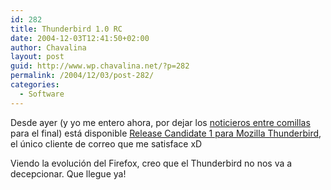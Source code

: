 ```yaml
---
id: 282
title: Thunderbird 1.0 RC
date: 2004-12-03T12:41:50+02:00
author: Chavalina
layout: post
guid: http://www.wp.chavalina.net/?p=282
permalink: /2004/12/03/post-282/
categories:
  - Software
---
```

Desde ayer (y yo me entero ahora, por dejar los <a href="http://www.bloglines.com/public/chavalina" target="_blank">noticieros entre comillas</a> para el final) está disponible <a href="http://ftp.mozilla.org/pub/mozilla.org/thunderbird/releases/1.0rc/" target="_blank">Release Candidate 1 para Mozilla Thunderbird</a>, el &uacute;nico cliente de correo que me satisface xD

Viendo la evolución del Firefox, creo que el Thunderbird no nos va a decepcionar. Que llegue ya!